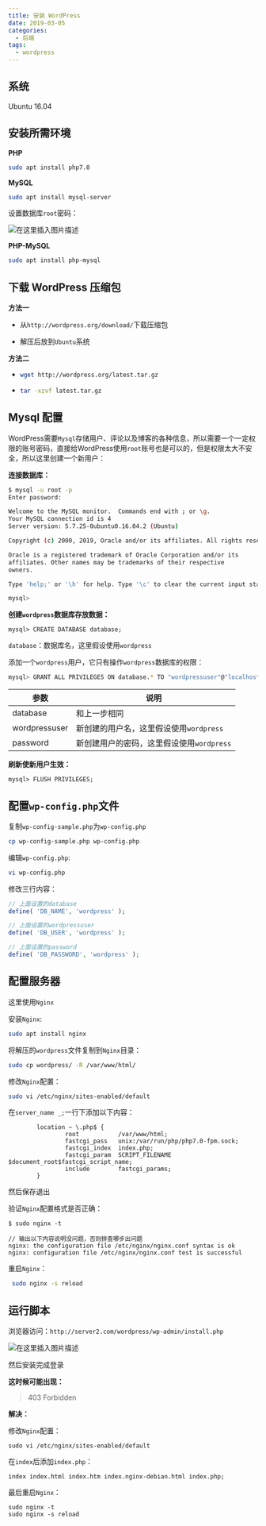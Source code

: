 ```yaml
---
title: 安装 WordPress
date: 2019-03-05
categories:
  - 后端
tags:
  - wordpress
---
```


## 系统

Ubuntu 16.04

## 安装所需环境

 **PHP**

```bash
sudo apt install php7.0
```

**MySQL**

```bash
sudo apt install mysql-server
```

设置数据库`root`密码：

![在这里插入图片描述](https://img-blog.csdnimg.cn/20190304224713475.png?x-oss-process=image/watermark,type_ZmFuZ3poZW5naGVpdGk,shadow_10,text_aHR0cHM6Ly9ibG9nLmNzZG4ubmV0L1RLREtfYm90,size_16,color_FFFFFF,t_70)

**PHP-MySQL**

```bash
sudo apt install php-mysql
```

## 下载 WordPress 压缩包

**方法一**

- 从`http://wordpress.org/download/`下载压缩包

- 解压后放到`Ubuntu`系统

**方法二**

- ```bash
  wget http://wordpress.org/latest.tar.gz
  ```

- ```bash
  tar -xzvf latest.tar.gz
  ```

## Mysql 配置

WordPress需要`Mysql`存储用户、评论以及博客的各种信息，所以需要一个一定权限的账号密码，直接给WordPress使用`root`账号也是可以的，但是权限太大不安全，所以这里创建一个新用户：

**连接数据库：** 

```bash
$ mysql -u root -p
Enter password: 

Welcome to the MySQL monitor.  Commands end with ; or \g.
Your MySQL connection id is 4
Server version: 5.7.25-0ubuntu0.16.04.2 (Ubuntu)

Copyright (c) 2000, 2019, Oracle and/or its affiliates. All rights reserved.

Oracle is a registered trademark of Oracle Corporation and/or its
affiliates. Other names may be trademarks of their respective
owners.

Type 'help;' or '\h' for help. Type '\c' to clear the current input statement.

mysql> 
```

**创建`wordpress`数据库存放数据：**

```mysql
mysql> CREATE DATABASE database;
```

`database`：数据库名，这里假设使用`wordpress`

添加一个`wordpress`用户，它只有操作`wordpress`数据库的权限：

```bash
mysql> GRANT ALL PRIVILEGES ON database.* TO "wordpressuser"@"localhost" IDENTIFIED BY "password";
```

| 参数          | 说明                                      |
| ------------- | ----------------------------------------- |
| database      | 和上一步相同                              |
| wordpressuser | 新创建的用户名，这里假设使用`wordpress`   |
| password      | 新创建用户的密码，这里假设使用`wordpress` |

**刷新使新用户生效：**

```mysql
mysql> FLUSH PRIVILEGES;
```

## 配置`wp-config.php`文件

复制`wp-config-sample.php`为`wp-config.php`

```bash
cp wp-config-sample.php wp-config.php
```

编辑`wp-config.php`:

```bash
vi wp-config.php 
```

修改三行内容：

```php
// 上面设置的database
define( 'DB_NAME', 'wordpress' );

// 上面设置的wordpressuser
define( 'DB_USER', 'wordpress' );

// 上面设置的password
define( 'DB_PASSWORD', 'wordpress' );

```

## 配置服务器

这里使用`Nginx`

安装`Nginx`:

```bash
sudo apt install nginx
```

将解压的`wordpress`文件复制到`Nginx`目录：

```bash
sudo cp wordpress/ -R /var/www/html/
```

修改`Nginx`配置：

```bash
sudo vi /etc/nginx/sites-enabled/default 
```

在`server_name _;`一行下添加以下内容：

```nginx
        location ~ \.php$ {
                root           /var/www/html;
                fastcgi_pass   unix:/var/run/php/php7.0-fpm.sock;
                fastcgi_index  index.php;
                fastcgi_param  SCRIPT_FILENAME  $document_root$fastcgi_script_name;
                include        fastcgi_params;
        }
```

然后保存退出

验证`Nginx`配置格式是否正确：

```shell
$ sudo nginx -t

// 输出以下内容说明没问题，否则排查哪步出问题
nginx: the configuration file /etc/nginx/nginx.conf syntax is ok
nginx: configuration file /etc/nginx/nginx.conf test is successful
```

重启`Nginx`：

```bash
 sudo nginx -s reload
```

## 运行脚本

浏览器访问：`http://server2.com/wordpress/wp-admin/install.php`

![在这里插入图片描述](https://img-blog.csdnimg.cn/20190305002301692.png?x-oss-process=image/watermark,type_ZmFuZ3poZW5naGVpdGk,shadow_10,text_aHR0cHM6Ly9ibG9nLmNzZG4ubmV0L1RLREtfYm90,size_16,color_FFFFFF,t_70)

然后安装完成登录

**这时候可能出现：**

> 403 Forbidden

**解决：**

修改`Nginx`配置：

```shell
sudo vi /etc/nginx/sites-enabled/default 
```

在`index`后添加`index.php`：

```nginx
index index.html index.htm index.nginx-debian.html index.php;
```

最后重启`Nginx`：

```shell
sudo nginx -t
sudo nginx -s reload
```

